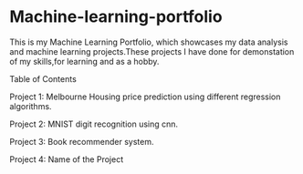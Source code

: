 # Machine-learning-portfolio
This is my Machine Learning Portfolio, which showcases my data analysis and machine learning projects.These projects I have done for demonstation of my skills,for learning and as a hobby.

Table of Contents

Project 1: Melbourne Housing price prediction using different regression algorithms.

Project 2: MNIST digit recognition using cnn.

Project 3: Book recommender system.

Project 4: Name of the Project 

